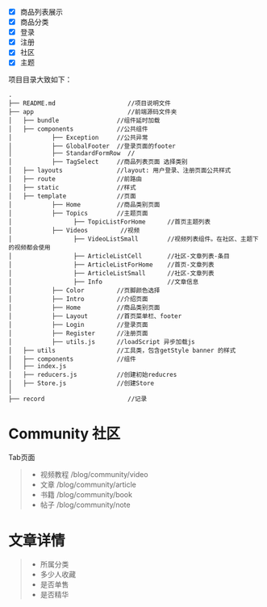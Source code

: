 - [x] 商品列表展示
- [x] 商品分类
- [x] 登录
- [x] 注册
- [x] 社区
- [x] 主题

项目目录大致如下：

```
.
├── README.md                    //项目说明文件
├── app                          //前端源码文件夹
│   ├── bundle                //组件延时加载
│   ├── components            //公共组件
│           ├── Exception     //公共异常
│           ├── GlobalFooter  //登录页面的footer
│           ├── StandardFormRow  //
│           ├── TagSelect     //商品列表页面 选择类别
│   ├── layouts               //layout: 用户登录、注册页面公共样式
│   ├── route                 //前路由
│   ├── static                //样式
│   ├── template              //页面
│           ├── Home          //商品类别页面
│           ├── Topics        //主题页面
│                 ├── TopicListForHome      //首页主题列表
│           ├── Videos         //视频
│                 ├── VideoListSmall        //视频列表组件。在社区、主题下的视频都会使用
│                 ├── ArticleListCell       //社区-文章列表-条目
│                 ├── ArticleListForHome    //首页-文章列表
│                 ├── ArticleListSmall      //社区-文章列表
│                 ├── Info                  //文章信息
│           ├── Color         //页脚颜色选择
│           ├── Intro         //介绍页面
│           ├── Home          //商品类别页面
│           ├── Layout        //首页菜单栏、footer
│           ├── Login         //登录页面
│           ├── Register      //注册页面
│           ├── utils.js      //loadScript 异步加载js
│   ├── utils                 //工具类，包含getStyle banner 的样式
│   ├── components            //组件
│   ├── index.js
│   ├── reducers.js           //创建初始reducres
│   ├── Store.js              //创建Store
│
├── record                       //记录

```

# Community 社区

Tab页面
>* 视频教程 /blog/community/video
>* 文章 /blog/community/article
>* 书籍 /blog/community/book
>* 帖子 /blog/community/note



# 文章详情

>* 所属分类
>* 多少人收藏
>* 是否单售
>* 是否精华

